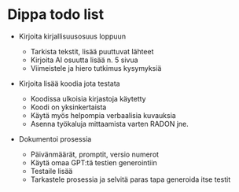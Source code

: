 # Dippa todo list

- Kirjoita kirjallisuusosuus loppuun

  - Tarkista tekstit, lisää puuttuvat lähteet
  - Kirjoita AI osuutta lisää n. 5 sivua
  - Viimeistele ja hiero tutkimus kysymyksiä

- Kirjoita lisää koodia jota testata

  - Koodissa ulkoisia kirjastoja käytetty
  - Koodi on yksinkertaista
  - Käytä myös helpompia verbaalisia kuvauksia
  - Asenna työkaluja mittaamista varten RADON jne.

- Dokumentoi prosessia
  - Päivänmäärät, promptit, versio numerot
  - Käytä omaa GPT:tä testien generointiin
  - Testaile lisää
  - Tarkastele prosessia ja selvitä paras tapa generoida itse testit
